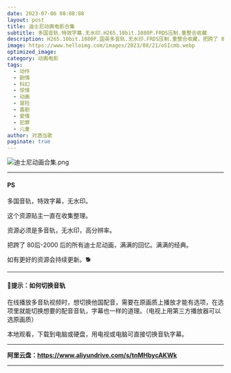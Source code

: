 ```yaml
---
date: 2023-07-06 08:08:08
layout: post
title: 迪士尼动画电影合集
subtitle: 多国音轨.特效字幕.无水印.H265.10bit.1080P.FRDS压制.重整合收藏
description: H265.10bit.1080P.国英多音轨.无水印.FRDS压制.重整合收藏，把跨了 80后-2000 后的所有迪士尼动画，满满的回忆、满满的经典、小朋友最爱...  
image: https://www.helloimg.com/images/2023/08/21/oSIcmb.webp
optimized_image: 
category: 动画电影
tags:
  - 动作
  - 剧情
  - 科幻
  - 惊悚
  - 动画
  - 冒险
  - 喜剧
  - 爱情
  - 犯罪
  - 儿童
author: 对酒当歌
paginate: true
---
```


![迪士尼动画合集.png](https://www.helloimg.com/images/2023/08/20/oSvB1E.webp)

---
#### PS

多国音轨，特效字幕，无水印。  

这个资源贴主一直在收集整理。  

资源必须是多音轨，无水印，高分辨率。  

把跨了 80后-2000 后的所有迪士尼动画，满满的回忆。满满的经典。  

如有更好的资源会持续更新。🐕  

---

#### 🔔提示：如何切换音轨

在线播放多音轨视频时，想切换他国配音，需要在原画质上播放才能有选项，在选项里就能切换想要的配音音轨，字幕也一样的道理。（电视上用第三方播放器可以选原画质）

本地观看，下载到电脑或硬盘，用电视或电脑可直接切换音轨字幕。

---

**阿里云盘：<https://www.aliyundrive.com/s/tnMHbycAKWk>**

---
